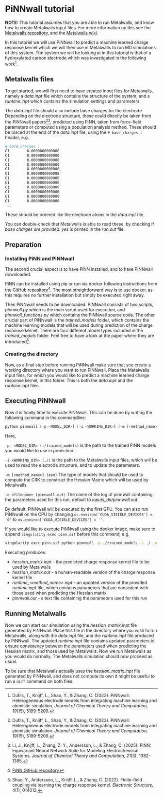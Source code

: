 # PiNNwall tutorial

**NOTE:** This tutorial assumes that you are able to run Metalwalls, and know how to create Metalwalls input files. For more information on this see the [Metalwalls repository](https://gitlab.com/ampere2/metalwalls), and the [Metalwalls wiki](https://gitlab.com/ampere2/metalwalls/-/wikis/home).

In this tutorial we will use PiNNwall to predict a machine learned charge response kernel which we will then use in Metalwalls to run MD simulations of this system. The system we will be looking at in this tutorial is that of a hydroxylated carbon electrode which was investigated in the following work[^1].

## Metalwalls files

To get started, we will first need to have created input files for Metalwalls, namely a *data.inpt* file which contains the structure of the system, and a *runtime.inpt* which contains the simulation settings and parameters.

The *data.inpt* file should also include base charges for the electrode. Depending on the electrode structure, these could directly be taken from the PiNNwall papers[^2][^3], predicted using PiNN, taken from force-field parameters or computed using a population analysis method. These should be placed at the end of the *data.inpt* file, using the `# base_charges :` header, e.g.

```bash
# base_charges :
C1        0.0000000000000
C1        0.0000000000000
C1        0.0000000000000
C1        0.0000000000000
C1        0.0000000000000
C1        0.0000000000000
C1        0.0000000000000
C1        0.0000000000000
C1        0.0000000000000
C1        0.0000000000000
C1        0.0000000000000
C1        0.0000000000000
...
```

These should be ordered like the electrode atoms in the *data.inpt* file.

You can double-check that Metalwalls is able to read these, by checking if *base charges      are provided: yes* is printed in the *run.out* file.

## Preparation

### Installing PiNN and PiNNwall

The second crucial aspect is to have PiNN installed, and to have PiNNwall downloaded.

PiNN can be installed using pip or run via docker following instructions from the GitHub repository[^4].
The most straightforward way is to use docker, as this requires no further installation but simply be executed right away.

Then PiNNwall needs to be downloaded. PiNNwall consists of two scripts, *pinnwall.py* which is the main script used for execution, and *pinnwall_functions.py* which contains the PiNNwall source code. The other crucial part of PiNNwall is the *trained_models* folder, which contains the machine learning models that will be used during prediction of the charge response kernel. There are four different model types included in the *trained_models* folder. Feel free to have a look at the paper where they are introduced[^5].

### Creating the directory

Now, as a final step before running PiNNwall make sure that you create a working directory where you want to run PiNNwall. Place the Metalwalls input files, for which you would like to predict a machine learned charge response kernel, in this folder. This is both the *data.inpt* and the *runtime.inpt* files.

## Executing PiNNwall

Now it is finally time to execute PiNNwall. This can be done by writing the following command in the commandline:

```python
python pinnwall [-p <MODEL_DIR>] [-i <WORKING_DIR>] [-m [<method_name>]] [-o <filename>]
```

Here,

`-p  <MODEL_DIR> (./trained_models)`
is the path to the trained PiNN models you would like to use in prediction.

`-i <WORKING_DIR> (./)`
is the path to the Metalwalls input files, which will be used to read the electrode structure, and to update the parameters.

`-m [<method_name>] (eem)`
The type of models that should be used to compute the CRK to construct the Hessian Matrix which will be used by Metalwalls.

`-o <filename> (pinnwall.out)`
The name of the log of pinnwall containing the parameters used for this run, default to *inputs_dir/pinnwall.out*.

By default, PiNNwall will be executed by the first GPU. You can also run PiNNwall on the CPU by changing `os.environ['CUDA_VISIBLE_DEVICES'] = '0'` to `os.environ['CUDA_VISIBLE_DEVICES'] = ''`.

If you would like to execute PiNNwall using the docker image, make sure to append `singularity exec pinn.sif` before this command, e.g.

```bash
singularity exec pinn.sif python pinnwall -p ./trained_models -i ./ -m eem
```

Executing produces:

- *hessian_matrix.inpt* - the predicted charge response kernel file to be used by Metalwalls
- *hessian_matrix.out* - a human-readable version of the charge response kernel file
- *runtime_<method_name>.inpt* - an updated version of the provided *runtime.inpt* file, which contains parameters that are consistent with those used when predicting the Hessian matrix
- *pinnwall.out* - a text file containing the parameters used for this run

## Running Metalwalls

Now we can start our simulation using the *hessian_matrix.inpt* file generated by PiNNwall. Place this file in the directory where you wish to run Metalwalls, along with the *data.inpt* file, and the *runtime.inpt* file produced by PiNNwall. The updated *runtime.inpt* file contains updated parameters to ensure consistency between the parameters used when predicting the Hessian matrix, and those used by Metalwalls. Now we run Metalwalls as you would do normally. The Metalwalls simulation should now proceed as usual.

To be sure that Metalwalls actually uses the *hessian_matrix.inpt* file generated by PiNNwall, and does not compute its own it might be useful to run a `diff` command on both files.

[^1]: Dufils, T., Knijff, L., Shao, Y., & Zhang, C. (2023). PiNNwall: Heterogeneous electrode models from integrating machine learning and atomistic simulation. *Journal of Chemical Theory and Computation, 19*(15), 5199-5209.
[^2]: Dufils, T., Knijff, L., Shao, Y., & Zhang, C. (2023). PiNNwall: Heterogeneous electrode models from integrating machine learning and atomistic simulation. *Journal of Chemical Theory and Computation, 19*(15), 5199-5209.
[^3]: Li, J., Knijff, L., Zhang, Z. Y., Andersson, L., & Zhang, C. (2025). PiNN: Equivariant Neural Network Suite for Modeling Electrochemical Systems. *Journal of Chemical Theory and Computation, 21*(3), 1382-1395.
[^4]: [PiNN GitHub repository](https://github.com/Teoroo-CMC/PiNN)
[^5]: Shao, Y., Andersson, L., Knijff, L., & Zhang, C. (2022). Finite-field coupling via learning the charge response kernel. *Electronic Structure, 4*(1), 014012.
